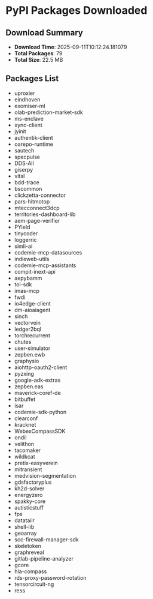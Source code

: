 # PyPI Packages Downloaded

## Download Summary
- **Download Time**: 2025-09-11T10:12:24.181079
- **Total Packages**: 79
- **Total Size**: 22.5 MB

## Packages List
- uproxier
- eindhoven
- exomiser-ml
- olab-prediction-market-sdk
- ms-enclave
- xync-client
- jyinit
- authentik-client
- oarepo-runtime
- sautech
- specpulse
- DDS-All
- giserpy
- vital
- bdd-trace
- bscommon
- clickzetta-connector
- pars-hitmotop
- mtecconnect3dcp
- territories-dashboard-lib
- aem-page-verifier
- PYield
- tinycoder
- loggerric
- simli-ai
- codemie-mcp-datasources
- indieweb-utils
- codemie-mcp-assistants
- compit-inext-api
- aepybamm
- tol-sdk
- imas-mcp
- fwdi
- io4edge-client
- dm-aioaiagent
- sinch
- vectorvein
- ledger2bql
- torchrecurrent
- chutes
- user-simulator
- zepben.ewb
- graphysio
- aiohttp-oauth2-client
- pyzxing
- google-adk-extras
- zepben.eas
- maverick-coref-de
- bitbuffet
- isar
- codemie-sdk-python
- clearconf
- kracknet
- WebexCompassSDK
- ondil
- velithon
- tacomaker
- wildkcat
- pretix-easyverein
- mitransient
- medvision-segmentation
- gdsfactoryplus
- kh2d-solver
- energyzero
- spakky-core
- autisticstuff
- fps
- datatailr
- shell-lib
- geoarray
- scc-firewall-manager-sdk
- skeletoken
- graphreveal
- gitlab-pipeline-analyzer
- gcore
- hla-compass
- rds-proxy-password-rotation
- tensorcircuit-ng
- ress
